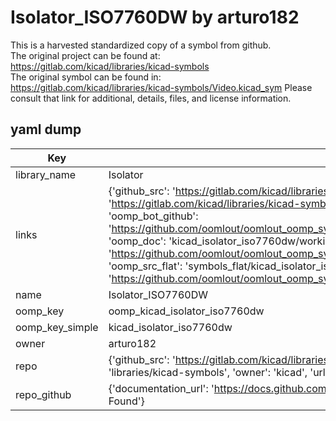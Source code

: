# Isolator_ISO7760DW by arturo182  
This is a harvested standardized copy of a symbol from github.  
The original project can be found at:  
https://gitlab.com/kicad/libraries/kicad-symbols  
The original symbol can be found in:
https://gitlab.com/kicad/libraries/kicad-symbols/Video.kicad_sym
Please consult that link for additional, details, files, and license information.  
## yaml dump  
| Key | Value |  
| --- | --- |  
| library_name | Isolator |  
| links | {'github_src': 'https://gitlab.com/kicad/libraries/kicad-symbols/Video.kicad_sym', 'github_src_repo': 'https://gitlab.com/kicad/libraries/kicad-symbols', 'oomp_bot': 'kicad_isolator_iso7760dw/working', 'oomp_bot_github': 'https://github.com/oomlout/oomlout_oomp_symbol_bot/tree/main/kicad_isolator_iso7760dw/working', 'oomp_doc': 'kicad_isolator_iso7760dw/working', 'oomp_doc_github': 'https://github.com/oomlout/oomlout_oomp_symbol_doc/tree/main/kicad_isolator_iso7760dw/working', 'oomp_src_flat': 'symbols_flat/kicad_isolator_iso7760dw/working', 'oomp_src_flat_github': 'https://github.com/oomlout/oomlout_oomp_symbol_src/tree/main/kicad_isolator_iso7760dw/working'} |  
| name | Isolator_ISO7760DW |  
| oomp_key | oomp_kicad_isolator_iso7760dw |  
| oomp_key_simple | kicad_isolator_iso7760dw |  
| owner | arturo182 |  
| repo | {'github_src': 'https://gitlab.com/kicad/libraries/kicad-symbols/Video.kicad_sym', 'name': 'libraries/kicad-symbols', 'owner': 'kicad', 'url': 'https://gitlab.com/kicad/libraries/kicad-symbols'} |  
| repo_github | {'documentation_url': 'https://docs.github.com/rest/repos/repos#get-a-repository', 'message': 'Not Found'} |  

